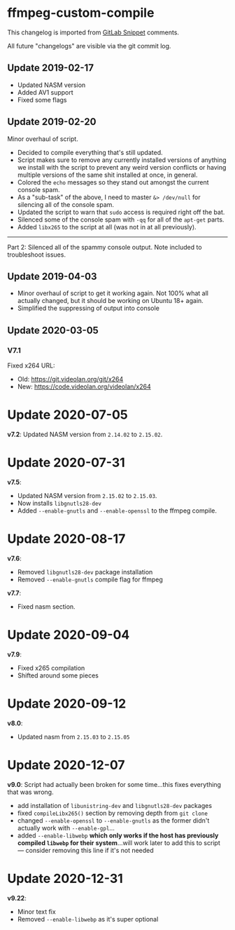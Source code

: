 # ffmpeg-custom-compile

This changelog is imported from [GitLab Snippet](https://gitlab.com/snippets/1732779) comments.

All future "changelogs" are visible via the git commit log.

## Update 2019-02-17

* Updated NASM version
* Added AV1 support
* Fixed some flags

## Update 2019-02-20

Minor overhaul of script.
* Decided to compile everything that's still updated.
* Script makes sure to remove any currently installed versions of anything we install with the script to prevent any weird version conflicts or having multiple versions of the same shit installed at once, in general.
* Colored the `echo` messages so they stand out amongst the current console spam.
* As a "sub-task" of the above, I need to master `&> /dev/null` for silencing all of the console spam.
* Updated the script to warn that `sudo` access is required right off the bat.
* Silenced some of the console spam with `-qq` for all of the `apt-get` parts.
* Added `libx265` to the script at all (was not in at all previously).

-----

Part 2: Silenced all of the spammy console output. Note included to troubleshoot issues.

## Update 2019-04-03

* Minor overhaul of script to get it working again. Not 100% what all actually changed, but it should be working on Ubuntu 18+ again.
* Simplified the suppressing of output into console

## Update 2020-03-05
### V7.1

Fixed x264 URL:
* Old: https://git.videolan.org/git/x264
* New: https://code.videolan.org/videolan/x264

# Update 2020-07-05

**v7.2**: Updated NASM version from `2.14.02` to `2.15.02`.

# Update 2020-07-31

**v7.5**:
* Updated NASM version from `2.15.02` to `2.15.03`.
* Now installs `libgnutls28-dev`
* Added `--enable-gnutls` and `--enable-openssl` to the ffmpeg compile.

# Update 2020-08-17

**v7.6**:
* Removed `libgnutls28-dev` package installation
* Removed `--enable-gnutls` compile flag for ffmpeg

**v7.7**:
* Fixed nasm section.

# Update 2020-09-04

**v7.9**:
* Fixed x265 compilation
* Shifted around some pieces

# Update 2020-09-12

**v8.0**:
* Updated nasm from `2.15.03` to `2.15.05`

# Update 2020-12-07

**v9.0**:
Script had actually been broken for some time...this fixes everything that was wrong.
* add installation of `libunistring-dev` and `libgnutls28-dev` packages
* fixed `compileLibx265()` section by removing depth from `git clone`
* changed `--enable-openssl` to `--enable-gnutls` as the former didn't actually work with `--enable-gpl`...
* added `--enable-libwebp` **which only works if the host has previously compiled `libwebp` for their system**...will work later to add this to script — consider removing this line if it's not needed

# Update 2020-12-31

**v9.22**:
* Minor text fix
* Removed `--enable-libwebp` as it's super optional
